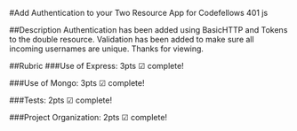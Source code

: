 #Add Authentication to your Two Resource App for Codefellows 401 js

##Description
Authentication has been added using BasicHTTP and Tokens to the double resource. Validation has been added to make sure all incoming usernames are unique. Thanks for viewing.


##Rubric
###Use of Express: 3pts
☑ complete!

###Use of Mongo: 3pts 
☑ complete!

###Tests: 2pts
☑ complete!

###Project Organization: 2pts
☑ complete!
